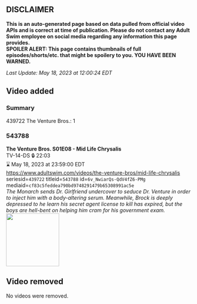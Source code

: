 ## DISCLAIMER
**This is an auto-generated page based on data pulled from official video APIs and is correct at time of publication. Please do not contact any Adult Swim employee on social media regarding any information this page provides.**  
**SPOILER ALERT: This page contains thumbnails of full episodes/shorts/etc. that might be spoilery to you. YOU HAVE BEEN WARNED.**  

_Last Update: May 18, 2023 at 12:00:24 EDT_
## Video added
### Summary
439722 The Venture Bros.: 1  
### 543788
**The Venture Bros. S01E08 - Mid Life Chrysalis**  
TV-14-DS 🔒 22:03  
⌛ May 18, 2023 at 23:59:00 EDT  
https://www.adultswim.com/videos/the-venture-bros/mid-life-chrysalis  
seriesid=`439722` titleid=`543788` id=`6v_NwiarQs-QdV4fZ6-PMg` mediaid=`cf83c5feddea790bd9748291479b65308991ac5e`  
_The Monarch sends Dr. Girlfriend undercover to seduce Dr. Venture in order to inject him with a body-altering serum.  Meanwhile, Brock is deeply depressed to he learn his secret agent license to kill has expired, but the boys are hell-bent on helping him cram for his government exam._  
<a href="https://media.cdn.adultswim.com/uploads/20210106/thumbnails/2_21161324571-venture_103.jpg"><img src="https://media.cdn.adultswim.com/uploads/20210106/thumbnails/2_21161324571-venture_103.jpg" height="144px" /></a>
## Video removed
No videos were removed.  
